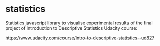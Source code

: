 # statistics

Statistics javascript library to visualise experimental results of the final project of Introduction to Descriptive Statistics Udacity course:

https://www.udacity.com/course/intro-to-descriptive-statistics--ud827
